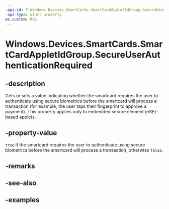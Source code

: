 ```yaml
---
-api-id: P:Windows.Devices.SmartCards.SmartCardAppletIdGroup.SecureUserAuthenticationRequired
-api-type: winrt property
ms.custom: RS5
---
```


<!-- Property syntax.
public bool SecureUserAuthenticationRequired { get;  set; }
-->

# Windows.Devices.SmartCards.SmartCardAppletIdGroup.SecureUserAuthenticationRequired

## -description
Gets or sets a value indicating whether the smartcard requires the user to authenticate using secure biometrics before the smartcard will process a transaction (for example, the user taps their fingerprint to approve a payment). This property applies only to embedded secure element (eSE)-based applets.

## -property-value
`true` if the smartcard requires the user to authenticate using secure biometrics before the smartcard will process a transaction, otherwise `false`.

## -remarks

## -see-also

## -examples


